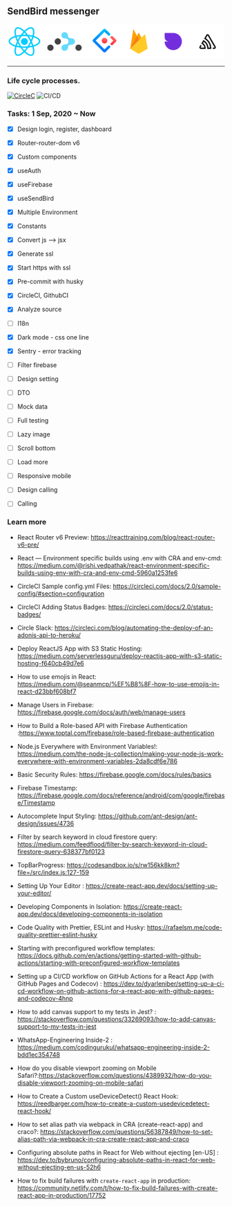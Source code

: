 ## SendBird messenger

<img src="src/assets/images/banners/6.png" alt="sendbird-messenger">

---

### Life cycle processes.

[![CircleC](https://circleci.com/gh/chnirt/react-sendbird-messenger.svg?style=svg)](https://circleci.com/gh/chnirt/react-sendbird-messenger)
![CI/CD](https://github.com/chnirt/react-sendbird-messenger/workflows/GithubCI/badge.svg)

### Tasks: 1 Sep, 2020 ~ Now

-   [x] Design login, register, dashboard
-   [x] Router-router-dom v6
-   [x] Custom components
-   [x] useAuth
-   [x] useFirebase
-   [x] useSendBird
-   [x] Multiple Environment
-   [x] Constants
-   [x] Convert js --> jsx
-   [x] Generate ssl
-   [x] Start https with ssl
-   [x] Pre-commit with husky
-   [x] CircleCI, GithubCI
-   [x] Analyze source
-   [ ] I18n
-   [x] Dark mode - css one line
-   [x] Sentry - error tracking

-   [ ] Filter firebase
-   [ ] Design setting
-   [ ] DTO
-   [ ] Mock data
-   [ ] Full testing
-   [ ] Lazy image
-   [ ] Scroll bottom
-   [ ] Load more
-   [ ] Responsive mobile
-   [ ] Design calling
-   [ ] Calling

### Learn more

-   React Router v6 Preview: https://reacttraining.com/blog/react-router-v6-pre/

-   React — Environment specific builds using .env with CRA and env-cmd: https://medium.com/@rishi.vedpathak/react-environment-specific-builds-using-env-with-cra-and-env-cmd-5960a1253fe6

-   CircleCI Sample config.yml Files: https://circleci.com/docs/2.0/sample-config/#section=configuration

-   CircleCI Adding Status Badges: https://circleci.com/docs/2.0/status-badges/

-   Circle Slack: https://circleci.com/blog/automating-the-deploy-of-an-adonis-api-to-heroku/

-   Deploy ReactJS App with S3 Static Hosting: https://medium.com/serverlessguru/deploy-reactjs-app-with-s3-static-hosting-f640cb49d7e6

-   How to use emojis in React: https://medium.com/@seanmcp/%EF%B8%8F-how-to-use-emojis-in-react-d23bbf608bf7

-   Manage Users in Firebase: https://firebase.google.com/docs/auth/web/manage-users

-   How to Build a Role-based API with Firebase Authentication :https://www.toptal.com/firebase/role-based-firebase-authentication

-   Node.js Everywhere with Environment Variables!: https://medium.com/the-node-js-collection/making-your-node-js-work-everywhere-with-environment-variables-2da8cdf6e786

-   Basic Security Rules: https://firebase.google.com/docs/rules/basics

-   Firebase Timestamp: https://firebase.google.com/docs/reference/android/com/google/firebase/Timestamp

-   Autocomplete Input Styling:
    https://github.com/ant-design/ant-design/issues/4736

-   Filter by search keyword in cloud firestore query: https://medium.com/feedflood/filter-by-search-keyword-in-cloud-firestore-query-638377bf0123

-   TopBarProgress: https://codesandbox.io/s/rw156kk8km?file=/src/index.js:127-159

-   Setting Up Your Editor : https://create-react-app.dev/docs/setting-up-your-editor/

-   Developing Components in Isolation:
    https://create-react-app.dev/docs/developing-components-in-isolation

-   Code Quality with Prettier, ESLint and Husky:
    https://rafaelsm.me/code-quality-prettier-eslint-husky

-   Starting with preconfigured workflow templates: https://docs.github.com/en/actions/getting-started-with-github-actions/starting-with-preconfigured-workflow-templates

-   Setting up a CI/CD workflow on GitHub Actions for a React App (with GitHub Pages and Codecov) : https://dev.to/dyarleniber/setting-up-a-ci-cd-workflow-on-github-actions-for-a-react-app-with-github-pages-and-codecov-4hnp

-   How to add canvas support to my tests in Jest? : https://stackoverflow.com/questions/33269093/how-to-add-canvas-support-to-my-tests-in-jest

-   WhatsApp-Engineering Inside-2 : https://medium.com/codingurukul/whatsapp-engineering-inside-2-bdd1ec354748

-   How do you disable viewport zooming on Mobile Safari?:https://stackoverflow.com/questions/4389932/how-do-you-disable-viewport-zooming-on-mobile-safari

-   How to Create a Custom useDeviceDetect() React Hook:
    https://reedbarger.com/how-to-create-a-custom-usedevicedetect-react-hook/

-   How to set alias path via webpack in CRA (create-react-app) and craco?: https://stackoverflow.com/questions/56387849/how-to-set-alias-path-via-webpack-in-cra-create-react-app-and-craco

-   Configuring absolute paths in React for Web without ejecting [en-US] : https://dev.to/bybruno/configuring-absolute-paths-in-react-for-web-without-ejecting-en-us-52h6

-   How to fix build failures with `create-react-app` in production: https://community.netlify.com/t/how-to-fix-build-failures-with-create-react-app-in-production/17752

